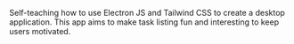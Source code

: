 Self-teaching how to use Electron JS and Tailwind CSS to create a desktop application. This app aims to make task listing fun and interesting to keep users motivated.
